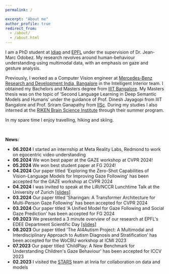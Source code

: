 ```yaml
---
permalink: /

excerpt: "About me"
author_profile: true
redirect_from: 
  - /about/
  - /about.html
---
```


I am a PhD student at [Idiap](https://www.idiap.ch/en) and [EPFL](https://www.epfl.ch/en/) under the supervision of Dr. Jean-Marc Odobez. My research revolves around human-behaviour understanding using multimodal data, with an emphasis on gaze and gesture analysis.

Previously, I worked as a Computer Vision engineer at [Mercedes-Benz Research and Development India, Bangalore](https://www.mbrdi.co.in/) in the Intelligent Interior team. I obtained my Bachelors and Masters degree from [IIIT Bangalore](https://www.iiitb.ac.in/). My Masters thesis was on the topic of ‘Second Language Learning in Deep Semantic Models and Humans’ under the guidance of Prof. Dinesh Jayagopi from IIIT Bangalore and Prof. Sriram Ganapathy from [IISc](https://iisc.ac.in/). During my studies I also interned at the [RIKEN Brain Science Institute](https://cbs.riken.jp/en/) through their summer program.  

In my spare time I enjoy travelling, hiking and skiing.

<br/>

**News:**
* __06.2024__ I started an internship at Meta Reality Labs, Redmond to work on egocentric video understanding
* __06.2024__ We won best paper at the GAZE workshop at CVPR 2024!
* __05.2024__ We won best student paper at FG 2024!
* __04.2024__ Our paper titled 'Exploring the Zero-Shot Capabilities of Vision-Language Models for Improving Gaze Following' has been accepted for the GAZE workshop at CVPR 2024 
* __04.2024__ I was invited to speak at the LiRi/NCCR Lunchtime Talk at the University of Zurich [[slides]](https://docs.google.com/presentation/d/1TXCs4j0S74ftUyqkHpj5yz_LWX3wTQ6Y/edit?usp=sharing&ouid=116028021929448940764&rtpof=true&sd=true)
* __03.2024__ Our paper titled 'Sharingan: A Transformer Architecture for Multi-Person Gaze Following' has been accepted for CVPR 2024
* __03.2024__ Our paper titled 'A Unified Model for Gaze Following and Social Gaze Prediction' has been accepted for FG 2024
* __09.2023__ We presented a 3 minute overview of our research at EPFL's EDEE Department Scientific Day [[slides]](https://docs.google.com/presentation/d/1z2FDS9VBtOI2uCHrxipCIHfBiibSyy_GSD5yyT9PGPM/edit?usp=sharing)
* __08.2023__ Our paper titled 'The AI4Autism Project: A Multimodal and Interdisciplinary Approach to Autism Diagnosis and Stratification' has been accepted for the WoCBU workshop at ICMI 2023
* __07.2023__ Our paper titled 'ChildPlay: A New Benchmark for Understanding Children's Gaze Behaviour' has been accepted for ICCV 2023
* __02.2023__ I visited the [STARS](https://www.inria.fr/en/stars) team at Inria for collaboration on data and models

<!-- * __04.2022__ Our paper titled 'A Modular Multimodal Architecture for Gaze Target Prediction: Application to Privacy-Sensitive Settings' was accepted for the GAZE workshop at CVPR 2022 -->
<!-- * __01.2022__ I successfully passed my candidacy exam at EPFL. Thanks to my jury: Prof. Jean-Marc Odobez, Prof. Alexandre Alahi, Prof. Denis Gilet -->
<!-- * 11.2020 Our paper on 'End-to-End Differentiable 6DoF Object Pose Estimation with Local and Global Constraints' was accepted at the DiffCVGP workshop at NeurIPS 2020 -->
<!-- * 07.2020 Our paper on 'Audiovisual Correspondence Learning in Humans And Machines' was accepted at Interspeech 2020 -->
<!-- * 07.2020 I attended the EEML summer school held in virtual Krakow -->
<!-- * 01.2020 I placed in the top 20% of participants for the Kaggle Autonomous Driving challenge for 6DoF car pose estimation -->
<!-- * 12.2019 I presented our work on 'Second Language Transfer Learning in Humans and Machines using Image Supervision' at ASRU 2019 -->
<!-- * 07.2019 I attended the South East Asian Machine Learning Summer School in Greater Jakarta, Indonesia (~15% accepted). __Awarded runner up for best poster presentation.__ -->

